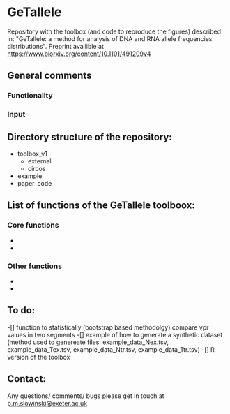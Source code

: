 # GeTallele

Repository with the toolbox (and code to reproduce the figures) described in: "GeTallele: a method for analysis of DNA and RNA allele frequencies distributions". Preprint availible at https://www.biorxiv.org/content/10.1101/491209v4

## General comments
### Functionality

### Input

## Directory structure of the repository:
* toolbox_v1
  * external
  * circos
* example
* paper_code

## List of functions of the GeTallele toolboox:
### Core functions
*
*
### Other functions
*
*

## To do:
-[] function to statistically (bootstrap based methodolgy) compare vpr values in two segments
-[] example of how to generate a synthetic dataset (method used to genereate files: example_data_Nex.tsv, example_data_Tex.tsv, example_data_Ntr.tsv, example_data_Ttr.tsv)
-[] R version of the toolbox

## Contact:
Any questions/ comments/ bugs please get in touch at p.m.slowinski@exeter.ac.uk

